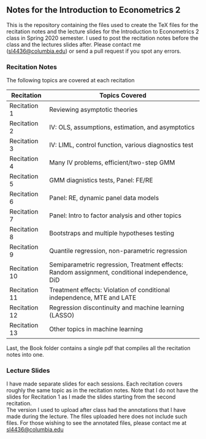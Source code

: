 ## Notes for the Introduction to Econometrics 2 

This is the repository containing the files used to create the TeX files for the recitation notes and the lecture slides for the Introduction to Econometrics 2 class in Spring 2020 semester. I used to post the recitation notes before the class and the lectures slides after. Please contact me (sl4436@columbia.edu) or send a pull request if you spot any errors. 

### Recitation Notes
The following topics are covered at each recitation


|Recitation    |  Topics Covered  |
|--------------|------------------|
|Recitation 1  |  Reviewing asymptotic theories  |
|Recitation 2  |  IV: OLS, assumptions, estimation, and asymptotics|
|Recitation 3  |  IV: LIML, control function, various diagnostics test  |
|Recitation 4  |  Many IV problems, efficient/two-step GMM  |
|Recitation 5  |  GMM diagnistics tests, Panel: FE/RE  |
|Recitation 6  |  Panel: RE, dynamic panel data models  |
|Recitation 7  |  Panel: Intro to factor analysis and other topics  |
|Recitation 8  |  Bootstraps and multiple hypotheses testing  |
|Recitation 9  |  Quantile regression, non-parametric regression |
|Recitation 10 |  Semiparametric regression, Treatment effects: Random assignment, conditional independence, DiD |
|Recitation 11 |  Treatment effects: Violation of conditional independence, MTE and LATE  |
|Recitation 12 |  Regression discontinuity and machine learning (LASSO)  |
|Recitation 13 |  Other topics in machine learning  |

Last, the Book folder contains a single pdf that compiles all the recitation notes into one.  



### Lecture Slides
I have made separate slides for each sessions. Each recitation covers roughly the same topic as in the recitation notes. Note that I do not have the slides for Recitation 1 as I made the slides starting from the second recitation.  <br>
The version I used to upload after class had the annotations that I have made during the lecture. The files uploaded here does not include such files. For those wishing to see the annotated files, please contact me at sl4436@columbia.edu
